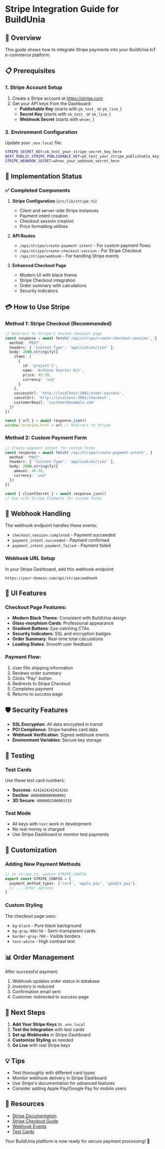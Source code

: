 # Stripe Integration Guide for BuildUnia

## 🎯 Overview
This guide shows how to integrate Stripe payments into your BuildUnia IoT e-commerce platform.

## 📋 Prerequisites

### 1. Stripe Account Setup
1. Create a Stripe account at https://stripe.com
2. Get your API keys from the Dashboard:
   - **Publishable Key** (starts with `pk_test_` or `pk_live_`)
   - **Secret Key** (starts with `sk_test_` or `sk_live_`)
   - **Webhook Secret** (starts with `whsec_`)

### 2. Environment Configuration
Update your `.env.local` file:
```bash
STRIPE_SECRET_KEY=sk_test_your_stripe_secret_key_here
NEXT_PUBLIC_STRIPE_PUBLISHABLE_KEY=pk_test_your_stripe_publishable_key_here
STRIPE_WEBHOOK_SECRET=whsec_your_webhook_secret_here
```

## 🚀 Implementation Status

### ✅ Completed Components

1. **Stripe Configuration** (`src/lib/stripe.ts`)
   - Client and server-side Stripe instances
   - Payment intent creation
   - Checkout session creation
   - Price formatting utilities

2. **API Routes**
   - `/api/stripe/create-payment-intent` - For custom payment flows
   - `/api/stripe/create-checkout-session` - For Stripe Checkout
   - `/api/stripe/webhook` - For handling Stripe events

3. **Enhanced Checkout Page**
   - Modern UI with black theme
   - Stripe Checkout integration
   - Order summary with calculations
   - Security indicators

## 💳 How to Use Stripe

### Method 1: Stripe Checkout (Recommended)
```typescript
// Redirect to Stripe's hosted checkout page
const response = await fetch('/api/stripe/create-checkout-session', {
  method: 'POST',
  headers: { 'Content-Type': 'application/json' },
  body: JSON.stringify({
    items: [
      {
        id: 'project-1',
        name: 'Arduino Starter Kit',
        price: 49.99,
        currency: 'usd'
      }
    ],
    successUrl: 'http://localhost:3001/order-success',
    cancelUrl: 'http://localhost:3001/checkout',
    customerEmail: 'customer@example.com'
  })
})

const { url } = await response.json()
window.location.href = url // Redirect to Stripe
```

### Method 2: Custom Payment Form
```typescript
// Create payment intent for custom forms
const response = await fetch('/api/stripe/create-payment-intent', {
  method: 'POST',
  headers: { 'Content-Type': 'application/json' },
  body: JSON.stringify({
    amount: 49.99,
    currency: 'usd'
  })
})

const { clientSecret } = await response.json()
// Use with Stripe Elements for custom forms
```

## 🔄 Webhook Handling

The webhook endpoint handles these events:
- `checkout.session.completed` - Payment succeeded
- `payment_intent.succeeded` - Payment confirmed
- `payment_intent.payment_failed` - Payment failed

### Webhook URL Setup
In your Stripe Dashboard, add this webhook endpoint:
```
https://your-domain.com/api/stripe/webhook
```

## 🎨 UI Features

### Checkout Page Features:
- **Modern Black Theme**: Consistent with BuildUnia design
- **Glass-morphism Cards**: Professional appearance
- **Gradient Buttons**: Eye-catching CTAs
- **Security Indicators**: SSL and encryption badges
- **Order Summary**: Real-time total calculations
- **Loading States**: Smooth user feedback

### Payment Flow:
1. User fills shipping information
2. Reviews order summary
3. Clicks "Pay" button
4. Redirects to Stripe Checkout
5. Completes payment
6. Returns to success page

## 🛡️ Security Features

- **SSL Encryption**: All data encrypted in transit
- **PCI Compliance**: Stripe handles card data
- **Webhook Verification**: Signed webhook events
- **Environment Variables**: Secure key storage

## 📱 Testing

### Test Cards
Use these test card numbers:
- **Success**: `4242424242424242`
- **Decline**: `4000000000000002`
- **3D Secure**: `4000002500003155`

### Test Mode
- All keys with `test` work in development
- No real money is charged
- Use Stripe Dashboard to monitor test payments

## 🔧 Customization

### Adding New Payment Methods
```typescript
// In stripe.ts, update STRIPE_CONFIG
export const STRIPE_CONFIG = {
  payment_method_types: ['card', 'apple_pay', 'google_pay'],
  // ... other options
}
```

### Custom Styling
The checkout page uses:
- `bg-black` - Pure black background
- `bg-gray-900/50` - Semi-transparent cards
- `border-gray-700` - Visible borders
- `text-white` - High contrast text

## 📊 Order Management

After successful payment:
1. Webhook updates order status in database
2. Inventory is reduced
3. Confirmation email sent
4. Customer redirected to success page

## 🚀 Next Steps

1. **Add Your Stripe Keys** to `.env.local`
2. **Test the Integration** with test cards
3. **Set up Webhooks** in Stripe Dashboard
4. **Customize Styling** as needed
5. **Go Live** with real Stripe keys

## 💡 Tips

- Test thoroughly with different card types
- Monitor webhook delivery in Stripe Dashboard
- Use Stripe's documentation for advanced features
- Consider adding Apple Pay/Google Pay for mobile users

## 🔗 Resources

- [Stripe Documentation](https://stripe.com/docs)
- [Stripe Checkout Guide](https://stripe.com/docs/checkout)
- [Webhook Events](https://stripe.com/docs/webhooks)
- [Test Cards](https://stripe.com/docs/testing)

Your BuildUnia platform is now ready for secure payment processing! 🎉

